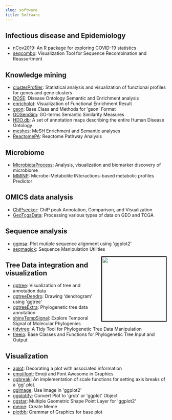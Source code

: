 ```yaml
---
slug: software
title: Software
---
```




## <i class="fa fa-plus-square fa-1x" aria-hidden="true"></i> Infectious disease and Epidemiology

+ [nCov2019](https://github.com/YuLab-SMU/nCov2019): An R package for exploring COVID-19 statistics
+ [seqcombo](https://www.bioconductor.org/packages/seqcombo): Visualization Tool for Sequence Recombination and Reassortment


## <i class="fa fa-yelp fa-1x" aria-hidden="true"></i> Knowledge mining

+ [clusterProfiler](https://www.bioconductor.org/packages/clusterProfiler): Statistical analysis and visualization of functional profiles for genes and gene clusters
+ [DOSE](https://www.bioconductor.org/packages/DOSE): Disease Ontology Semantic and Enrichment analysis
+ [enrichplot](https://www.bioconductor.org/packages/enrichplot): Visualization of Functional Enrichment Result
+ [gson](https://cran.r-project.org/package=gson): Base Class and Methods for 'gson' Format
+ [GOSemSim](https://www.bioconductor.org/packages/GOSemSim): GO-terms Semantic Similarity Measures
+ [HDO.db](https://www.bioconductor.org/packages/HDO.db): A set of annotation maps describing the entire Human Disease Ontology
+ [meshes](https://www.bioconductor.org/packages/meshes): MeSH Enrichment and Semantic analyses
+ [ReactomePA](https://www.bioconductor.org/packages/ReactomePA): Reactome Pathway Analysis


## <i class="fa fa-shaarli-o fa-1x" aria-hidden="true"></i> Microbiome 

+ [MicrobiotaProcess](https://www.bioconductor.org/packages/MicrobiotaProcess): Analysis, visualization and biomarker discovery of microbiome 
+ [MMINP](https://cran.r-project.org/package=MMINP): Microbe-Metabolite INteractions-based metabolic profiles Predictor



## <i class="fa fa-bullseye fa-1x" aria-hidden="true"></i> OMICS data analysis

+ [ChIPseeker](https://www.bioconductor.org/packages/ChIPseeker): ChIP peak Annotation, Comparison, and Visualization
+ [GeoTcgaData](https://cran.r-project.org/package=GeoTcgaData): Processing various types of data on GEO and TCGA


## <i class="fa fa-line-chart fa-1x" aria-hidden="true"></i> Sequence analysis

+ [ggmsa](https://cran.r-project.org/package=ggmsa): Plot mutiple sequence alignment using 'ggplot2'
+ [seqmagick](https://cran.r-project.org/package=seqmagick): Sequence Manipulation Utilities

<a href="https://www.routledge.com/Data-Integration-Manipulation-and-Visualization-of-Phylogenetic-Trees/Yu/p/book/9781032233574"><img src="https://yulab-smu.top/treedata-book/9781032233574_cover_review.png" style="width:200px;border:2px solid black;" align="right"/></a>

## <i class="fa fa-tree fa-1x" aria-hidden="true"></i> Tree Data integration and visualization



+ [ggtree](https://www.bioconductor.org/packages/ggtree): Visualization of tree and annotation data
+ [ggtreeDendro](https://www.bioconductor.org/packages/ggtreeDendro): Drawing 'dendrogram' using 'ggtree'
+ [ggtreeExtra](https://www.bioconductor.org/packages/ggtreeExtra): Phylogenetic tree data annotation
+ [shinyTempSignal](https://cran.r-project.org/package=shinyTempSignal): Explore Temporal Signal of Molecular Phylogenies
+ [tidytree](https://cran.r-project.org/package=tidytree): A Tidy Tool for Phylogenetic Tree Data Manipulation
+ [treeio](https://www.bioconductor.org/packages/): Base Classes and Functions for Phylogenetic Tree Input and Output



## <i class="fa fa-pie-chart fa-1x" aria-hidden="true"></i> Visualization

+ [aplot](https://cran.r-project.org/package=aplot): Decorating a plot with associated information
+ [emojifont](https://cran.r-project.org/package=emojifont): Emoji and Font Awesome in Graphics
+ [ggbreak](https://cran.r-project.org/package=ggbreak): An implementation of scale functions for setting axis breaks of a 'gg' plot.
+ [ggimage](https://cran.r-project.org/package=ggimage): Use Image in 'ggplot2'
+ [ggplotify](https://cran.r-project.org/package=ggplotify): Convert Plot to 'grob' or 'ggplot' Object
+ [ggstar](https://cran.r-project.org/package=ggstar): Multiple Geometric Shape Point Layer for 'ggplot2'
+ [meme](https://cran.r-project.org/package=meme): Create Meme
+ [plotbb](https://cran.r-project.org/package=plotbb): Grammar of Graphics for base plot

